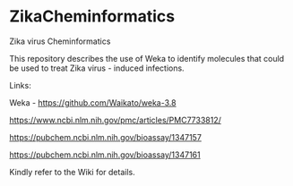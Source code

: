 # ZikaCheminformatics
Zika virus Cheminformatics

This repository describes the use of Weka to identify molecules that could be used to treat Zika virus - induced infections. 



Links:

Weka - https://github.com/Waikato/weka-3.8


https://www.ncbi.nlm.nih.gov/pmc/articles/PMC7733812/


https://pubchem.ncbi.nlm.nih.gov/bioassay/1347157


https://pubchem.ncbi.nlm.nih.gov/bioassay/1347161


Kindly refer to the Wiki for details.
